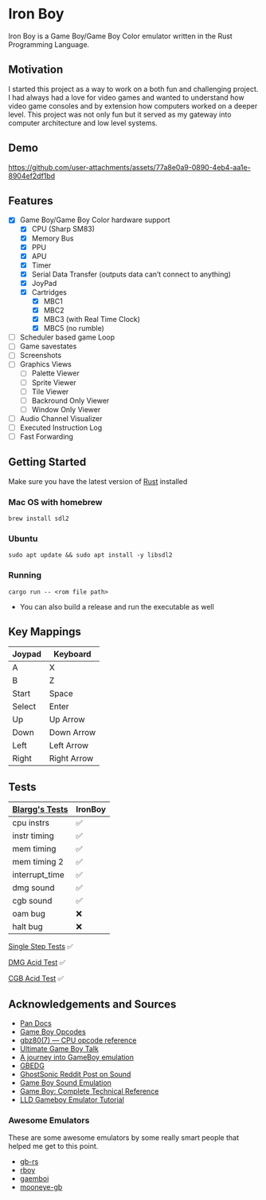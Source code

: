 # Iron Boy

Iron Boy is a Game Boy/Game Boy Color emulator written in the Rust Programming Language.

## Motivation

I started this project as a way to work on a both fun and challenging project. I had always had a love for video games and wanted to understand how video game consoles and by extension how computers worked on a deeper level. This project was not only fun but it served as my gateway into computer architecture and low level systems.

## Demo

https://github.com/user-attachments/assets/77a8e0a9-0890-4eb4-aa1e-8904ef2df1bd

## Features

- [x] Game Boy/Game Boy Color hardware support
  - [x] CPU (Sharp SM83)
  - [x] Memory Bus
  - [x] PPU
  - [x] APU
  - [x] Timer
  - [x] Serial Data Transfer (outputs data can’t connect to anything)
  - [x] JoyPad
  - [x] Cartridges
    - [x] MBC1
    - [x] MBC2
    - [x] MBC3 (with Real Time Clock)
    - [x] MBC5 (no rumble)
- [ ] Scheduler based game Loop
- [ ] Game savestates
- [ ] Screenshots
- [ ] Graphics Views
  - [ ] Palette Viewer
  - [ ] Sprite Viewer
  - [ ] Tile Viewer
  - [ ] Backround Only Viewer
  - [ ] Window Only Viewer
- [ ] Audio Channel Visualizer
- [ ] Executed Instruction Log
- [ ] Fast Forwarding

## Getting Started

Make sure you have the latest version of [Rust](https://www.rust-lang.org/tools/install) installed

### Mac OS with homebrew

`brew install sdl2`

### Ubuntu

`sudo apt update && sudo apt install -y libsdl2`

### Running

`cargo run -- <rom file path>`

- You can also build a release and run the executable as well

## Key Mappings

| Joypad | Keyboard    |
| ------ | ----------- |
| A      | X           |
| B      | Z           |
| Start  | Space       |
| Select | Enter       |
| Up     | Up Arrow    |
| Down   | Down Arrow  |
| Left   | Left Arrow  |
| Right  | Right Arrow |

## Tests

| [Blargg's Tests](https://github.com/retrio/gb-test-roms) | IronBoy            |
| -------------------------------------------------------- | ------------------ |
| cpu instrs                                               | :white_check_mark: |
| instr timing                                             | :white_check_mark: |
| mem timing                                               | :white_check_mark: |
| mem timing 2                                             | :white_check_mark: |
| interrupt_time                                           | :white_check_mark: |
| dmg sound                                                | :white_check_mark: |
| cgb sound                                                | :white_check_mark: |
| oam bug                                                  | :x:                |
| halt bug                                                 | :x:                |

[Single Step Tests](https://github.com/SingleStepTests/sm83) :white_check_mark:

[DMG Acid Test](media/dmg-acid.png) :white_check_mark:

[CGB Acid Test](media/cgb-acid.png) :white_check_mark:

## Acknowledgements and Sources

- [Pan Docs](https://gbdev.io/pandocs/About.html)
- [Game Boy Opcodes](https://izik1.github.io/gbops/)
- [gbz80(7) — CPU opcode reference](https://rgbds.gbdev.io/docs/v0.7.0/gbz80.7)
- [Ultimate Game Boy Talk](https://www.youtube.com/watch?v=HyzD8pNlpwI&t=1488s)
- [A journey into GameBoy emulation](https://robertovaccari.com/blog/2020_09_26_gameboy/)
- [GBEDG](https://hacktix.github.io/GBEDG/)
- [GhostSonic Reddit Post on Sound](https://www.reddit.com/r/EmuDev/comments/5gkwi5/comment/dat3zni/?utm_source=share&utm_medium=web3x&utm_name=web3xcss&utm_term=1&utm_content=share_button)
- [Game Boy Sound Emulation](https://nightshade256.github.io/2021/03/27/gb-sound-emulation.html)
- [Game Boy: Complete Technical Reference](https://gekkio.fi/files/gb-docs/gbctr.pdf)
- [LLD Gameboy Emulator Tutorial](https://github.com/rockytriton/LLD_gbemu)

### Awesome Emulators

These are some awesome emulators by some really smart people that helped me get to this point.

- [gb-rs](https://github.com/simias/gb-rs)
- [rboy](https://github.com/mvdnes/rboy)
- [gaemboi](https://github.com/mario-hess/gaemboi)
- [mooneye-gb](https://github.com/Gekkio/mooneye-gb)
